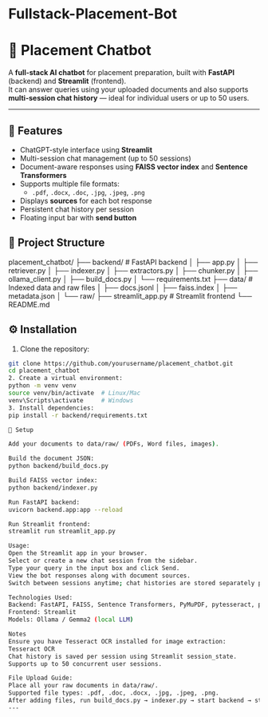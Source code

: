 # Fullstack-Placement-Bot
# 🤖 Placement Chatbot

A **full-stack AI chatbot** for placement preparation, built with **FastAPI** (backend) and **Streamlit** (frontend).  
It can answer queries using your uploaded documents and also supports **multi-session chat history** — ideal for individual users or up to 50 users.

---

## 🌟 Features

- ChatGPT-style interface using **Streamlit**
- Multi-session chat management (up to 50 sessions)
- Document-aware responses using **FAISS vector index** and **Sentence Transformers**
- Supports multiple file formats:
  - `.pdf`, `.docx`, `.doc`, `.jpg`, `.jpeg`, `.png`
- Displays **sources** for each bot response
- Persistent chat history per session
- Floating input bar with **send button**

## 📂 Project Structure
placement_chatbot/
├── backend/ # FastAPI backend
│ ├── app.py
│ ├── retriever.py
│ ├── indexer.py
│ ├── extractors.py
│ ├── chunker.py
│ ├── ollama_client.py
│ ├── build_docs.py
│ └── requirements.txt
├── data/ # Indexed data and raw files
│ ├── docs.jsonl
│ ├── faiss.index
│ ├── metadata.json
│ └── raw/
├── streamlit_app.py # Streamlit frontend
└── README.md
## ⚙️ Installation

1. Clone the repository:

```bash
git clone https://github.com/yourusername/placement_chatbot.git
cd placement_chatbot
2. Create a virtual environment:
python -m venv venv
source venv/bin/activate  # Linux/Mac
venv\Scripts\activate     # Windows
3. Install dependencies:
pip install -r backend/requirements.txt

📝 Setup

Add your documents to data/raw/ (PDFs, Word files, images).

Build the document JSON:
python backend/build_docs.py

Build FAISS vector index:
python backend/indexer.py

Run FastAPI backend:
uvicorn backend.app:app --reload

Run Streamlit frontend:
streamlit run streamlit_app.py

Usage:
Open the Streamlit app in your browser.
Select or create a new chat session from the sidebar.
Type your query in the input box and click Send.
View the bot responses along with document sources.
Switch between sessions anytime; chat histories are stored separately per session.

Technologies Used:
Backend: FastAPI, FAISS, Sentence Transformers, PyMuPDF, pytesseract, python-docx
Frontend: Streamlit
Models: Ollama / Gemma2 (local LLM)

Notes
Ensure you have Tesseract OCR installed for image extraction:
Tesseract OCR
Chat history is saved per session using Streamlit session_state.
Supports up to 50 concurrent user sessions.

File Upload Guide:
Place all your raw documents in data/raw/.
Supported file types: .pdf, .doc, .docx, .jpg, .jpeg, .png.
After adding files, run build_docs.py → indexer.py → start backend → start frontend.
---



